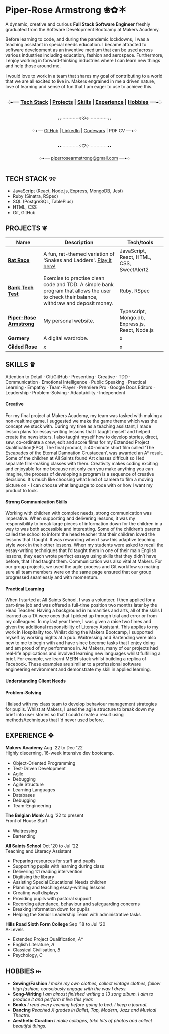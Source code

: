 # Piper-Rose Armstrong ❀✿＊ #

A dynamic, creative and curious **Full Stack Software Engineer** freshly graduated from the Software Development Bootcamp at Makers Academy. 

Before learning to code, and during the pandemic lockdowns, I was a teaching assistant in special needs education. I became attracted to software development as an inventive medium that can be used across various industries including education, fashion and aerospace. Furthermore, I enjoy working in forward-thinking industries where I can learn new things and help those around me. 

I would love to work in a team that shares my goal of contributing to a world that we are all excited to live in. Makers engrained in me a driven nature, love of learning and sense of fun that I am eager to use to achieve this.

<div align="center">

### ༶•┈┈ [Tech Stack](https://github.com/piperrosearmstrong#tech-stack-%E0%AD%A8%E0%AD%A7) | [Projects](https://github.com/piperrosearmstrong/piperrosearmstrong#projects-) | [Skills](https://github.com/piperrosearmstrong/piperrosearmstrong#skills-) | [Experience](https://github.com/piperrosearmstrong/piperrosearmstrong#experience-) | [Hobbies](https://github.com/piperrosearmstrong/piperrosearmstrong#hobbies-) ┈┈•༶

⋆⋆┈┈┈┈୨♡୧ ┈┈┈┈⋆⋆

༶•┈┈ [GitHub](https://github.com/piperrosearmstrong) | [LinkedIn](https://www.linkedin.com/in/piper-rose-armstrong-a20447265/) | [Codewars](https://www.codewars.com/users/piperrosearmstrong) | PDF CV ┈┈•༶

⋆⋆┈┈┈┈୨♡୧ ┈┈┈┈⋆⋆

༶•┈┈ piperrosearmstrong@gmail.com ┈┈•༶
  
</div>

## TECH STACK ୨୧

- JavaScript (React, Node.js, Express, MongoDB, Jest)
- Ruby (Sinatra, RSpec) 
- SQL (PostgreSQL, TablePlus)
- HTML, CSS 
- Git, GitHub

## PROJECTS ❦

| Name                         | Description       | Tech/tools        |
| ---------------------------- | ----------------- | ----------------- |
| **[Rat Race](https://github.com/Ollie-HB/rat-race)**                 | A fun, rat-themed variation of 'Snakes and Ladders'. [Play it here!](https://rat-race-boardgame.netlify.app/) | JavaScript, React, HTML, CSS, SweetAlert2 |
| **[Bank Tech Test](https://github.com/piperrosearmstrong/bank-tech-test)** | Exercise to practise clean code and TDD. A simple bank program that allows the user to check their balance, withdraw and deposit money. | Ruby, RSpec |
| **[Piper-Rose Armstrong](https://github.com/piperrosearmstrong/personal-website)**         | My personal website. | Typescript, Mongo.db, Express.js, React, Node.js |
| **Garmery**                  | A digital wardrobe. | x              |
| **Gilded Rose**                  | x | x              |

## SKILLS ♛

Attention to Detail · Git/GitHub · Presenting · Creative · TDD · Communication · Emotional Intelligence · Public Speaking · Practical Learning · Empathy · Team-Player · Premiere Pro · Google Docs Editors · Leadership · Problem-Solving · Adaptability · Independent

#### Creative

For my final project at Makers Academy, my team was tasked with making a non-realtime game. I suggested we make the game theme which was the concept we stuck with. During my time as a teaching assistant, I made lesson plans for essay-writing lessons that I taught myself and helped create the newsletters. I also taught myself how to develop stories, direct, sew, co-ordinate a crew, edit and score films for my Extended Project Qualification(EPQ). The final product, a 40-minute short film called ‘The Escapades of the Eternal Damnation Crustacean’, was awarded an A* result. Some of the children at All Saints found Art classes difficult so I led separate film-making classes with them. Creativity makes coding exciting and enjoyable for me because not only can you make anything you can imagine, the process of developing a program is a sequence of creative decisions. It's much like choosing what kind of camera to film a moving picture on - I can choose what language to code with or how I want my product to look.

#### Strong Communication Skills

Working with children with complex needs, strong communication was imperative. When supporting and delivering lessons, it was my responsibility to break large pieces of information down for the children in a way to was both accessible and interesting. Some of the children’s parents called the school  to inform the head teacher that their children loved the lessons that I taught. It was rewarding when I saw this adaptive teaching style work in their other lessons. When my students were asked to recall the essay-writing techniques that I’d taught them in one of their main English lessons, they each wrote perfect essays using skills that they didn’t have before, that I had taught them. Communication was also vital at Makers. For our group projects, we used the agile process and Git workflow so making sure all team members were on the same page ensured that our group progressed seamlessly and with momentum.

#### Practical Learning

When I started at All Saints School, I was a volunteer. I then applied for a part-time job and was offered a full-time position two months later by the Head Teacher. Having a background in humanities and arts, all of the skills I learned as a TA were ones that I picked up through trial and error or from my colleagues. In my last year there, I was given a raise two times and given the additional responsibility of Literacy Assistant. This applies to my work in Hospitality too. Whilst doing the Makers Bootcamp, I supported myself by working nights at a pub. Waitressing and Bartending were also new to me to begin with and have since become tasks that I enjoy doing and am proud of my performance in. At Makers, many of our projects had real-life applications and involved learning new languages whilst fulfilling a brief. For example, we learnt MERN stack whilst building a replica of Facebook. These examples are similiar to a professional software engineering environment and demonstrate my skill in applied learning.

#### Understanding Client Needs

#### Problem-Solving

I liaised with my class team to develop behaviour management strategies for pupils. Whilst at Makers, I used the agile structure to break down my brief into user stories so that I could create a result using methods/techniques that I'd never used before.

## EXPERIENCE ✥

**Makers Academy** Aug '22 to Dec '22    
Highly discerning, 16-week intensive dev bootcamp.

- Object-Oriented Programming
- Test-Driven Development
- Agile
- Debugging
- Agile Structure
- Learning Languages
- Databases
- Debugging
- Team-Engineering

**The Belgian Monk** Aug '22 to present    
Front of House Staff

- Waitressing
- Bartending

**All Saints School** Oct '20 to Jul '22    
Teaching and Literacy Assistant

- Preparing resources for staff and pupils
- Supporting pupils with learning during class
- Delivering 1:1 reading intervention
- Digitising the library
- Assisting Special Educational Needs children
- Planning and teaching essay-writing lessons
- Creating wall displays
- Providing pupils with pastoral support
- Recording attendance, behaviour and safeguarding concerns
- Breaking information down for pupils
- Helping the Senior Leadership Team with administrative tasks

**Hills Road Sixth Form College** Sep '18 to Jul '20    
A-Levels

- Extended Project Qualification, *A**
- English Literature, *A*
- Classical Civilisation, *B*
- Psychology, *C*

## HOBBIES ⤠

- **Sewing/Fashion** _I make my own clothes, collect vintage clothes, follow high fashion, consciously engage with the way I dress._
- **Song-Writing** _I am almost finished writing a 13 song album. I aim to produce it and perform it live this year._
- **Books** _I read every evening before going to bed. I keep a journal._
- **Dancing** _Reached X grades in Ballet, Tap, Modern, Jazz and Musical Theatre._
- **Aesthetic Curation** _I make collages, take lots of photos and collect beautiful things._

